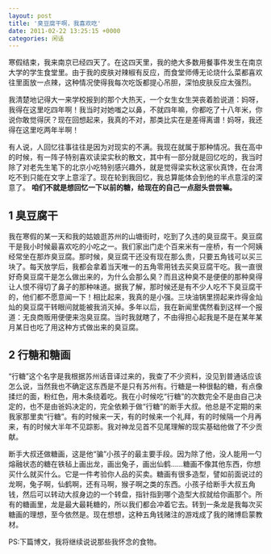 ```yaml
---
layout: post
title: '臭豆腐干啊，我喜欢吃'
date: 2011-02-22 13:25:15 +0000
categories: 闲话
---
```


寒假结束，我来南京已经四天了。在这四天里，我的绝大多数用餐事件发生在南京大学的学生食堂里。由于我的皮肤对辣椒有反应，而食堂师傅无论烧什么菜都喜欢往里面放一点辣，这种情况使得我每次吃饭都提心吊胆，深怕皮肤反应太强烈。

我清楚地记得大一来学校报到的那个大热天，一个女生女生哭丧着脸说道：妈呀，我得在这里吃四年啊！我当时对她嗤之以鼻，不就四年嘛，你都吃了十八年米，你说你敢觉得厌？现在回想起来，我真的不对，那类比实在是差得离谱！妈呀，我还得在这里吃两年半啊！

有人说，人回忆往事往往是因为对现实的不满。我现在就属于那种情况。我在高中的时候，有一阵子特别喜欢读梁实秋的散文，其中有一部分就是回忆吃的，我当时除了对老先生笔下的北京小吃特别感兴趣外，就是觉得梁实秋这家伙真馋，在台湾吃不到只能在文字上意淫了。现在轮到我回忆，我总算能体会到他的半点意淫的深意了。
**咱们不就是想回忆一下以前的糖，给现在的自己一点甜头尝尝嘛。**

## 1 臭豆腐干

我在寒假的某一天和我的姑娘逛苏州的山塘街时，吃到了久违的臭豆腐干。臭豆腐干是我小时候最喜欢吃的小吃之一。我们家出门走个百来米有一座桥，有一个阿姨经常坐在那炸臭豆腐。那时候，臭豆腐干还没有现在那么贵，只要五角钱可以买三块了。每天放学后，我都会拿着当天唯一的五角零用钱去买臭豆腐干吃。我一直很好奇臭豆腐干是怎么做出来的，为什么会那么臭？而且这种臭不是便便的那种臭得让人恨不得切了鼻子的那种味道。据我了解，那时候还是有不少人吃不下臭豆腐干的，他们都不愿意闻一下！相比起来，我真的是小强。三块油锅里捞起来炸得金灿灿的臭豆腐干转眼间就能被我消灭掉。多年以后，我在新闻里偶然看到这样一个报道：无良商贩用便便来泡臭豆腐。当时我就瞎了，不由得担心起我是不是在某年某月某日也吃了用这种方式做出来的臭豆腐。

## 2 行糖和糖画

“行糖”这个名字是我根据苏州话音译过来的，我查了不少资料，没见到普通话应该怎么说，当然我也不确定这东西是不是只有苏州有。行糖是一种很黏的糖，有点像揉烂的面，粉红色，用木条绕着吃。我在小时候吃“行糖”的次数完全不是由自己决定的，也不是由爸妈决定的，完全依赖于做“行糖”的断手大叔。他总是不定期的来我家那里卖“行糖”。有的时候来一天，有的时候来一个礼拜，有的时候隔一个月再来，有的时候大半年不见踪影。我对神龙见首不见尾理解的现实基础他做了不少贡献。

断手大叔还做糖画，这是他“骗”小孩子的最主要手段。因为除了他，没人能用一勺熔融状态的糖在铁毡上画出龙，画出兔子，画出仙鹤……糖画不像其他东西，你想买什么就买什么。它是一件考验你人品的买卖。糖画有很多造型，譬如前面说过的龙啊，兔子啊，仙鹤啊，还有马啊，猴子啊之类的东西。小孩子给断手大叔五角钱，然后可以转动大叔身边的一个转盘，指针指到哪个造型大叔就给你画那个。所有的糖画里，龙是最大最耗糖的，所以我们都会冲着它去。转到一条龙是我每次买糖画的理想，至今依然是。现在想想，这种五角钱赌注的游戏成了我的赌博启蒙教材。

PS:下篇博文，我将继续说说那些我怀念的食物。
